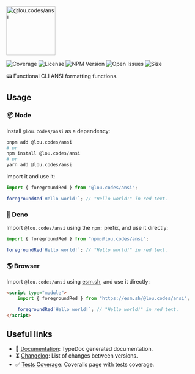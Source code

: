 <img id="logo" alt="@lou.codes/ansi" src="https://lou.codes/logos/lou_codes_ansi.svg" height="128" />

![Coverage][coverage-badge] ![License][license-badge]
![NPM Version][npm-version-badge] ![Open Issues][open-issues-badge]
![Size][size-badge]

📟 Functional CLI ANSI formatting functions.

## Usage

### 📦 Node

Install `@lou.codes/ansi` as a dependency:

```bash
pnpm add @lou.codes/ansi
# or
npm install @lou.codes/ansi
# or
yarn add @lou.codes/ansi
```

Import it and use it:

```typescript
import { foregroundRed } from "@lou.codes/ansi";

foregroundRed`Hello world!`; // "Hello world!" in red text.
```

### 🦕 Deno

Import `@lou.codes/ansi` using the `npm:` prefix, and use it directly:

```typescript
import { foregroundRed } from "npm:@lou.codes/ansi";

foregroundRed`Hello world!`; // "Hello world!" in red text.
```

### 🌎 Browser

Import `@lou.codes/ansi` using [esm.sh][esm.sh], and use it directly:

```html
<script type="module">
	import { foregroundRed } from "https://esm.sh/@lou.codes/ansi";

	foregroundRed`Hello world!`; // "Hello world!" in red text.
</script>
```

## Useful links

-   📝 [Documentation][documentation]: TypeDoc generated documentation.
-   ⏳ [Changelog][changelog]: List of changes between versions.
-   ✅ [Tests Coverage][coverage]: Coveralls page with tests coverage.

<!-- Reference -->

[changelog]:
	https://github.com/loucyx/lou.codes/blob/main/packages/@lou.codes/ansi/CHANGELOG.md
[coverage-badge]:
	https://img.shields.io/coveralls/github/loucyx/lou.codes.svg?label=Test+Coverage&labelColor=666&color=0a8
[coverage]: https://coveralls.io/github/loucyx/lou.codes
[documentation]: https://lou.codes/libraries/lou_codes_ansi/
[esm.sh]: https://esm.sh
[license-badge]:
	https://img.shields.io/npm/l/@lou.codes/ansi.svg?label=License&labelColor=666&color=0a8
[npm-version-badge]:
	https://img.shields.io/npm/v/@lou.codes/ansi.svg?label=NPM+Version&labelColor=666&color=0a8
[open-issues-badge]:
	https://img.shields.io/github/issues/loucyx/lou.codes.svg?label=Issues&labelColor=666&color=0a8
[size-badge]:
	https://img.shields.io/badge/dynamic/json?label=Size+(min%2Bbrotli)&labelColor=666&color=0a8&suffix=KiB&query=%24.size&url=https%3A%2F%2Fraw.githubusercontent.com%2Floucyx%2Flou.codes%2Fmain%2Fpackages%2F%40lou.codes%2Fansi%2Fpackage.json

